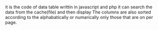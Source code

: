 it is the code of data table writtin in javascript and php
it can search the data from the cache(file) and then display 
The columns are also sorted according to the alphabatically or numarically only those that are on per page.
